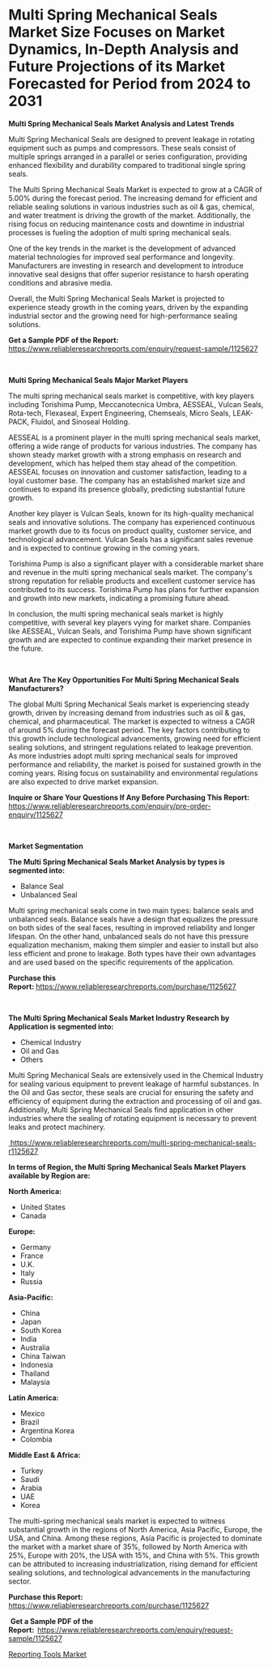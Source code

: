 <p><h1>Multi Spring Mechanical Seals Market Size Focuses on Market Dynamics, In-Depth Analysis and Future Projections of its Market Forecasted for Period from 2024 to 2031</h1></p><p><strong>Multi Spring Mechanical Seals Market Analysis and Latest Trends</strong></p>
<p><p>Multi Spring Mechanical Seals are designed to prevent leakage in rotating equipment such as pumps and compressors. These seals consist of multiple springs arranged in a parallel or series configuration, providing enhanced flexibility and durability compared to traditional single spring seals.</p><p>The Multi Spring Mechanical Seals Market is expected to grow at a CAGR of 5.00% during the forecast period. The increasing demand for efficient and reliable sealing solutions in various industries such as oil & gas, chemical, and water treatment is driving the growth of the market. Additionally, the rising focus on reducing maintenance costs and downtime in industrial processes is fueling the adoption of multi spring mechanical seals.</p><p>One of the key trends in the market is the development of advanced material technologies for improved seal performance and longevity. Manufacturers are investing in research and development to introduce innovative seal designs that offer superior resistance to harsh operating conditions and abrasive media.</p><p>Overall, the Multi Spring Mechanical Seals Market is projected to experience steady growth in the coming years, driven by the expanding industrial sector and the growing need for high-performance sealing solutions.</p></p>
<p><strong>Get a Sample PDF of the Report:&nbsp;</strong> <a href="https://www.reliableresearchreports.com/enquiry/request-sample/1125627">https://www.reliableresearchreports.com/enquiry/request-sample/1125627</a></p>
<p>&nbsp;</p>
<p><strong>Multi Spring Mechanical Seals Major Market Players</strong></p>
<p><p>The multi spring mechanical seals market is competitive, with key players including Torishima Pump, Meccanotecnica Umbra, AESSEAL, Vulcan Seals, Rota-tech, Flexaseal, Expert Engineering, Chemseals, Micro Seals, LEAK-PACK, Fluidol, and Sinoseal Holding.</p><p>AESSEAL is a prominent player in the multi spring mechanical seals market, offering a wide range of products for various industries. The company has shown steady market growth with a strong emphasis on research and development, which has helped them stay ahead of the competition. AESSEAL focuses on innovation and customer satisfaction, leading to a loyal customer base. The company has an established market size and continues to expand its presence globally, predicting substantial future growth.</p><p>Another key player is Vulcan Seals, known for its high-quality mechanical seals and innovative solutions. The company has experienced continuous market growth due to its focus on product quality, customer service, and technological advancement. Vulcan Seals has a significant sales revenue and is expected to continue growing in the coming years.</p><p>Torishima Pump is also a significant player with a considerable market share and revenue in the multi spring mechanical seals market. The company's strong reputation for reliable products and excellent customer service has contributed to its success. Torishima Pump has plans for further expansion and growth into new markets, indicating a promising future ahead.</p><p>In conclusion, the multi spring mechanical seals market is highly competitive, with several key players vying for market share. Companies like AESSEAL, Vulcan Seals, and Torishima Pump have shown significant growth and are expected to continue expanding their market presence in the future.</p></p>
<p>&nbsp;</p>
<p><strong>What Are The Key Opportunities For Multi Spring Mechanical Seals Manufacturers?</strong></p>
<p><p>The global Multi Spring Mechanical Seals market is experiencing steady growth, driven by increasing demand from industries such as oil & gas, chemical, and pharmaceutical. The market is expected to witness a CAGR of around 5% during the forecast period. The key factors contributing to this growth include technological advancements, growing need for efficient sealing solutions, and stringent regulations related to leakage prevention. As more industries adopt multi spring mechanical seals for improved performance and reliability, the market is poised for sustained growth in the coming years. Rising focus on sustainability and environmental regulations are also expected to drive market expansion.</p></p>
<p><strong>Inquire or Share Your Questions If Any Before Purchasing This Report:</strong> <a href="https://www.reliableresearchreports.com/enquiry/pre-order-enquiry/1125627">https://www.reliableresearchreports.com/enquiry/pre-order-enquiry/1125627</a></p>
<p>&nbsp;</p>
<p><strong>Market Segmentation</strong></p>
<p><strong>The Multi Spring Mechanical Seals Market Analysis by types is segmented into:</strong></p>
<p><ul><li>Balance Seal</li><li>Unbalanced Seal</li></ul></p>
<p><p>Multi spring mechanical seals come in two main types: balance seals and unbalanced seals. Balance seals have a design that equalizes the pressure on both sides of the seal faces, resulting in improved reliability and longer lifespan. On the other hand, unbalanced seals do not have this pressure equalization mechanism, making them simpler and easier to install but also less efficient and prone to leakage. Both types have their own advantages and are used based on the specific requirements of the application.</p></p>
<p><strong>Purchase this Report:&nbsp;</strong><a href="https://www.reliableresearchreports.com/purchase/1125627">https://www.reliableresearchreports.com/purchase/1125627</a></p>
<p>&nbsp;</p>
<p><strong>The Multi Spring Mechanical Seals Market Industry Research by Application is segmented into:</strong></p>
<p><ul><li>Chemical Industry</li><li>Oil and Gas</li><li>Others</li></ul></p>
<p><p>Multi Spring Mechanical Seals are extensively used in the Chemical Industry for sealing various equipment to prevent leakage of harmful substances. In the Oil and Gas sector, these seals are crucial for ensuring the safety and efficiency of equipment during the extraction and processing of oil and gas. Additionally, Multi Spring Mechanical Seals find application in other industries where the sealing of rotating equipment is necessary to prevent leaks and protect machinery.</p></p>
<p><a href="https://www.reliableresearchreports.com/multi-spring-mechanical-seals-r1125627">&nbsp;https://www.reliableresearchreports.com/multi-spring-mechanical-seals-r1125627</a></p>
<p><strong>In terms of Region, the Multi Spring Mechanical Seals Market Players available by Region are:</strong></p>
<p>
    <p> <strong> North America: </strong>
        <ul>
            <li>United States</li>
            <li>Canada</li>
        </ul>
        </p> 
    <p> <strong> Europe: </strong>
        <ul>
            <li>Germany</li>
            <li>France</li>
            <li>U.K.</li>
            <li>Italy</li>
            <li>Russia</li>
        </ul>
        </p> 
    <p> <strong> Asia-Pacific: </strong>
        <ul>
            <li>China</li>
            <li>Japan</li>
            <li>South Korea</li>
            <li>India</li>
            <li>Australia</li>
            <li>China Taiwan</li>
            <li>Indonesia</li>
            <li>Thailand</li>
            <li>Malaysia</li>
        </ul>
        </p> 
    <p> <strong> Latin America: </strong>
        <ul>
            <li>Mexico</li>
            <li>Brazil</li>
            <li>Argentina Korea</li>
            <li>Colombia</li>
        </ul>
        </p> 
    <p> <strong> Middle East & Africa: </strong>
        <ul>
            <li>Turkey</li>
            <li>Saudi</li>
            <li>Arabia</li>
            <li>UAE</li>
            <li>Korea</li>
        </ul>
    </p>
    </p>
<p><p>The multi-spring mechanical seals market is expected to witness substantial growth in the regions of North America, Asia Pacific, Europe, the USA, and China. Among these regions, Asia Pacific is projected to dominate the market with a market share of 35%, followed by North America with 25%, Europe with 20%, the USA with 15%, and China with 5%. This growth can be attributed to increasing industrialization, rising demand for efficient sealing solutions, and technological advancements in the manufacturing sector.</p></p>
<p><strong>Purchase this Report: </strong><a href="https://www.reliableresearchreports.com/purchase/1125627">https://www.reliableresearchreports.com/purchase/1125627</a></p>
<p>&nbsp;<strong>Get a Sample PDF of the Report:&nbsp;&nbsp;</strong><a href="https://www.reliableresearchreports.com/enquiry/request-sample/1125627">https://www.reliableresearchreports.com/enquiry/request-sample/1125627</a></p>
<p><strong></strong></p>
<p><p><a href="https://view.publitas.com/reportprime-1/reporting-tools-market-research-report-includes-analysis-on-market-size-share-and-growth-rate-at-11-8-cagr-forecasted-from-2024-to-2031/">Reporting Tools Market</a></p></p>